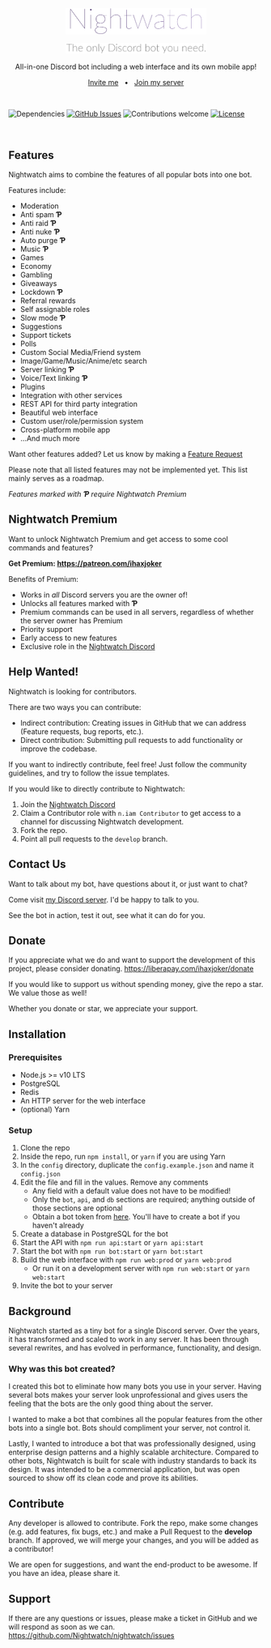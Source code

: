 <p align="center"><img width="55%" src="./img/nightwatch.png"/></p>
<p align="center"><img width="55%" src="./img/slogan.png"/></p>

<p align="center">All-in-one Discord bot including a web interface and its own mobile app!</p>
<p align="center"><a href="https://discordapp.com/api/oauth2/authorize?client_id=465260354126086144&permissions=8&scope=bot">Invite me</a>&nbsp;&nbsp;&nbsp;•&nbsp;&nbsp;&nbsp;<a href="https://invite.gg/nightwatch">Join my server</a></p>

<br/>

![Dependencies](https://img.shields.io/badge/dependencies-up%20to%20date-brightgreen.svg)
[![GitHub Issues](https://img.shields.io/github/issues/Nightwatch/nightwatch.svg)](https://github.com/Nightwatch/Nightwatch/issues)
![Contributions welcome](https://img.shields.io/badge/contributions-welcome-orange.svg)
[![License](https://img.shields.io/badge/license-GPL--3.0-blue.svg)](https://opensource.org/licenses/GPL-3.0)

<br/>

## Features

Nightwatch aims to combine the features of all popular bots into one bot.

Features include:

- Moderation
- Anti spam **Ƥ**
- Anti raid **Ƥ**
- Anti nuke **Ƥ**
- Auto purge **Ƥ**
- Music **Ƥ**
- Games
- Economy
- Gambling
- Giveaways
- Lockdown **Ƥ**
- Referral rewards
- Self assignable roles
- Slow mode **Ƥ**
- Suggestions
- Support tickets
- Polls
- Custom Social Media/Friend system
- Image/Game/Music/Anime/etc search
- Server linking **Ƥ**
- Voice/Text linking **Ƥ**
- Plugins
- Integration with other services
- REST API for third party integration
- Beautiful web interface
- Custom user/role/permission system
- Cross-platform mobile app
- ...And much more

Want other features added? Let us know by making a [Feature Request](https://github.com/Nightwatch/nightwatch/issues)

Please note that all listed features may not be implemented yet. This list mainly serves as a roadmap.

_Features marked with **Ƥ** require Nightwatch Premium_

## Nightwatch Premium

Want to unlock Nightwatch Premium and get access to some cool commands and features?

**Get Premium: https://patreon.com/ihaxjoker**

Benefits of Premium:

- Works in *all* Discord servers you are the owner of!
- Unlocks all features marked with **Ƥ**
- Premium commands can be used in all servers, regardless of whether the server owner has Premium
- Priority support
- Early access to new features
- Exclusive role in the [Nightwatch Discord](https://invite.gg/nightwatch)

## Help Wanted!

Nightwatch is looking for contributors.

There are two ways you can contribute:

- Indirect contribution: Creating issues in GitHub that we can address (Feature requests, bug reports, etc.).
- Direct contribution: Submitting pull requests to add functionality or improve the codebase.

If you want to indirectly contribute, feel free! Just follow the community guidelines, and try to follow the issue templates.

 If you would like to directly contribute to Nightwatch:

1. Join the [Nightwatch Discord](https://invite.gg/nightwatch)
2. Claim a Contributor role with `n.iam Contributor` to get access to a channel for discussing Nightwatch development.
3. Fork the repo.
4. Point all pull requests to the `develop` branch.

## Contact Us

Want to talk about my bot, have questions about it, or just want to chat?

Come visit [my Discord server](https://invite.gg/nightwatch). I'd be happy to talk to you.

See the bot in action, test it out, see what it can do for you.

## Donate

If you appreciate what we do and want to support the development of this project, please consider donating. https://liberapay.com/ihaxjoker/donate

If you would like to support us without spending money, give the repo a star. We value those as well!

Whether you donate or star, we appreciate your support.

## Installation

### Prerequisites

- Node.js >= v10 LTS
- PostgreSQL
- Redis
- An HTTP server for the web interface
- (optional) Yarn

### Setup

1. Clone the repo
2. Inside the repo, run `npm install`, or `yarn` if you are using Yarn
3. In the `config` directory, duplicate the `config.example.json` and name it `config.json`
4. Edit the file and fill in the values. Remove any comments
    - Any field with a default value does not have to be modified!
    - Only the `bot`, `api`, and `db` sections are required; anything outside of those sections are optional
    - Obtain a bot token from [here](https://discordapp.com/developers/applications/). You'll have to create a bot if you haven't already
5. Create a database in PostgreSQL for the bot
6. Start the API with `npm run api:start` or `yarn api:start`
7. Start the bot with `npm run bot:start` or `yarn bot:start`
8. Build the web interface with `npm run web:prod` or `yarn web:prod`
    - Or run it on a development server with `npm run web:start` or `yarn web:start`
9. Invite the bot to your server

## Background

Nightwatch started as a tiny bot for a single Discord server. Over the years, it has transformed and scaled to work in any server. It has been through several rewrites, and has evolved in performance, functionality, and design.

### Why was this bot created?

I created this bot to eliminate how many bots you use in your server. Having several bots makes your server look unprofessional and gives users the feeling that the bots are the only good thing about the server.

I wanted to make a bot that combines all the popular features from the other bots into a single bot. Bots should compliment your server, not control it.

Lastly, I wanted to introduce a bot that was professionally designed, using enterprise design patterns and a highly scalable architecture. Compared to other bots, Nightwatch is built for scale with industry standards to back its design. It was intended to be a commercial application, but was open sourced to show off its clean code and prove its abilities.

## Contribute

Any developer is allowed to contribute. Fork the repo, make some changes (e.g. add features, fix bugs, etc.) and make a Pull Request to the **develop** branch.
If approved, we will merge your changes, and you will be added as a contributor!

We are open for suggestions, and want the end-product to be awesome. If you have an idea, please share it.

## Support

If there are any questions or issues, please make a ticket in GitHub and we will respond as soon as we can. <https://github.com/Nightwatch/nightwatch/issues>
